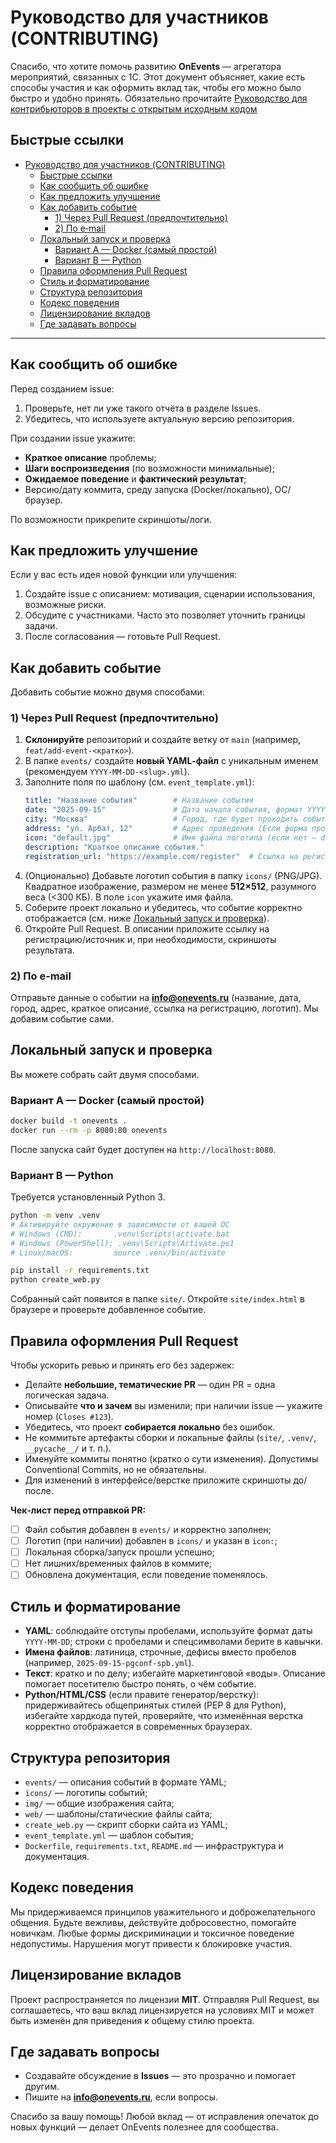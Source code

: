 # Руководство для участников (CONTRIBUTING)

Спасибо, что хотите помочь развитию **OnEvents** — агрегатора мероприятий, связанных с 1С. Этот документ объясняет, какие есть способы участия и как оформить вклад так, чтобы его можно было быстро и удобно принять. Обязательно прочитайте [Руководство для контрибьюторов в проекты с открытым исходным кодом](https://github.com/alei1180/open-source-contributor-guide)

## Быстрые ссылки
- [Руководство для участников (CONTRIBUTING)](#руководство-для-участников-contributing)
  - [Быстрые ссылки](#быстрые-ссылки)
  - [Как сообщить об ошибке](#как-сообщить-об-ошибке)
  - [Как предложить улучшение](#как-предложить-улучшение)
  - [Как добавить событие](#как-добавить-событие)
    - [1) Через Pull Request (предпочтительно)](#1-через-pull-request-предпочтительно)
    - [2) По e‑mail](#2-по-email)
  - [Локальный запуск и проверка](#локальный-запуск-и-проверка)
    - [Вариант A — Docker (самый простой)](#вариант-a--docker-самый-простой)
    - [Вариант B — Python](#вариант-b--python)
  - [Правила оформления Pull Request](#правила-оформления-pull-request)
  - [Стиль и форматирование](#стиль-и-форматирование)
  - [Структура репозитория](#структура-репозитория)
  - [Кодекс поведения](#кодекс-поведения)
  - [Лицензирование вкладов](#лицензирование-вкладов)
  - [Где задавать вопросы](#где-задавать-вопросы)

---

## Как сообщить об ошибке
Перед созданием issue:
1. Проверьте, нет ли уже такого отчёта в разделе Issues.
2. Убедитесь, что используете актуальную версию репозитория.

При создании issue укажите:
- **Краткое описание** проблемы;
- **Шаги воспроизведения** (по возможности минимальные);
- **Ожидаемое поведение** и **фактический результат**;
- Версию/дату коммита, среду запуска (Docker/локально), ОС/браузер.

По возможности прикрепите скриншоты/логи.

## Как предложить улучшение
Если у вас есть идея новой функции или улучшения:
1. Создайте issue с описанием: мотивация, сценарии использования, возможные риски.
2. Обсудите с участниками. Часто это позволяет уточнить границы задачи.
3. После согласования — готовьте Pull Request.

## Как добавить событие
Добавить событие можно двумя способами:

### 1) Через Pull Request (предпочтительно)
1. **Склонируйте** репозиторий и создайте ветку от `main` (например, `feat/add-event-<кратко>`).
2. В папке `events/` создайте **новый YAML‑файл** с уникальным именем (рекомендуем `YYYY-MM-DD-<slug>.yml`).
3. Заполните поля по шаблону (см. `event_template.yml`):
   ```yml
   title: "Название события"        # Название события
   date: "2025-09-15"               # Дата начала события, формат YYYY-MM-DD
   city: "Москва"                   # Город, где будет проходить событие (либо Online)
   address: "ул. Арбат, 12"         # Адрес проведения (Если форма проведения Online, то адрес пустой)
   icon: "default.jpg"              # Имя файла логотипа (если нет — default.jpg)
   description: "Краткое описание события."
   registration_url: "https://example.com/register"  # Ссылка на регистрацию
   ```
4. (Опционально) Добавьте логотип события в папку `icons/` (PNG/JPG). Квадратное изображение, размером не менее **512×512**, разумного веса (<300 КБ). В поле `icon` укажите имя файла.
5. Соберите проект локально и убедитесь, что событие корректно отображается (см. ниже [Локальный запуск и проверка](#локальный-запуск-и-проверка)).
6. Откройте Pull Request. В описании приложите ссылку на регистрацию/источник и, при необходимости, скриншоты результата.

### 2) По e‑mail
Отправьте данные о событии на **info@onevents.ru** (название, дата, город, адрес, краткое описание, ссылка на регистрацию, логотип). Мы добавим событие сами.

## Локальный запуск и проверка
Вы можете собрать сайт двумя способами.

### Вариант A — Docker (самый простой)
```bash
docker build -t onevents .
docker run --rm -p 8080:80 onevents
```
После запуска сайт будет доступен на `http://localhost:8080`.

### Вариант B — Python
Требуется установленный Python 3.
```bash
python -m venv .venv
# Активируйте окружение в зависимости от вашей ОС
# Windows (CMD):       .venv\Scripts\activate.bat
# Windows (PowerShell): .venv\Scripts\Activate.ps1
# Linux/macOS:         source .venv/bin/activate

pip install -r requirements.txt
python create_web.py
```
Собранный сайт появится в папке `site/`. Откройте `site/index.html` в браузере и проверьте добавленное событие.

## Правила оформления Pull Request
Чтобы ускорить ревью и принять его без задержек:
- Делайте **небольшие, тематические PR** — один PR = одна логическая задача.
- Описывайте **что и зачем** вы изменили; при наличии issue — укажите номер (`Closes #123`).
- Убедитесь, что проект **собирается локально** без ошибок.
- Не коммитьте артефакты сборки и локальные файлы (`site/`, `.venv/`, `__pycache__/` и т. п.).
- Именуйте коммиты понятно (кратко о сути изменения). Допустимы Conventional Commits, но не обязательны.
- Для изменений в интерфейсе/верстке приложите скриншоты до/после.

**Чек‑лист перед отправкой PR:**
- [ ] Файл события добавлен в `events/` и корректно заполнен;
- [ ] Логотип (при наличии) добавлен в `icons/` и указан в `icon:`;
- [ ] Локальная сборка/запуск прошли успешно;
- [ ] Нет лишних/временных файлов в коммите;
- [ ] Обновлена документация, если поведение поменялось.

## Стиль и форматирование
- **YAML**: соблюдайте отступы пробелами, используйте формат даты `YYYY-MM-DD`; строки с пробелами и спецсимволами берите в кавычки.
- **Имена файлов**: латиница, строчные, дефисы вместо пробелов (например, `2025-09-15-pgconf-spb.yml`).
- **Текст**: кратко и по делу; избегайте маркетинговой «воды». Описание помогает посетителю быстро понять, о чём событие.
- **Python/HTML/CSS** (если правите генератор/верстку): придерживайтесь общепринятых стилей (PEP 8 для Python), избегайте хардкода путей, проверяйте, что изменённая верстка корректно отображается в современных браузерах.

## Структура репозитория
- `events/` — описания событий в формате YAML;
- `icons/` — логотипы событий;
- `img/` — общие изображения сайта;
- `web/` — шаблоны/статические файлы сайта;
- `create_web.py` — скрипт сборки сайта из YAML;
- `event_template.yml` — шаблон события;
- `Dockerfile`, `requirements.txt`, `README.md` — инфраструктура и документация.

## Кодекс поведения
Мы придерживаемся принципов уважительного и доброжелательного общения. Будьте вежливы, действуйте добросовестно, помогайте новичкам. Любые формы дискриминации и токсичное поведение недопустимы. Нарушения могут привести к блокировке участия.

## Лицензирование вкладов
Проект распространяется по лицензии **MIT**. Отправляя Pull Request, вы соглашаетесь, что ваш вклад лицензируется на условиях MIT и может быть изменён для приведения к общему стилю проекта.

## Где задавать вопросы
- Создавайте обсуждение в **Issues** — это прозрачно и помогает другим.
- Пишите на **info@onevents.ru**, если вопросы.

Спасибо за вашу помощь! Любой вклад — от исправления опечаток до новых функций — делает OnEvents полезнее для сообщества.
